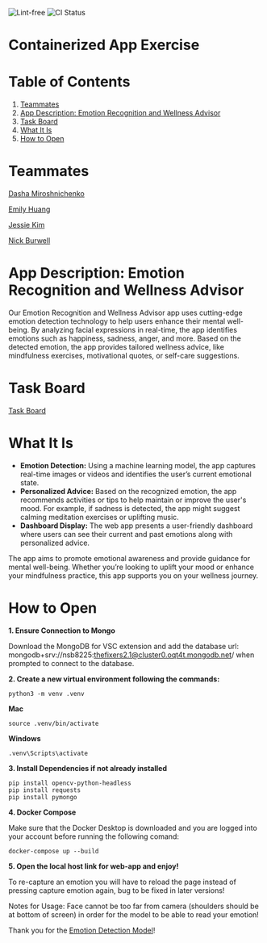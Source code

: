 ![Lint-free](https://github.com/nyu-software-engineering/containerized-app-exercise/actions/workflows/lint.yml/badge.svg)
![CI Status](https://github.com/software-students-fall2024/4-containers-fixers2-1/actions/workflows/ci.yml/badge.svg)

# Containerized App Exercise

# Table of Contents
1. [Teammates](#teammates)  
2. [App Description: Emotion Recognition and Wellness Advisor](#app-description-emotion-recognition-and-wellness-advisor)  
3. [Task Board](#task-board)
4. [What It Is](#what-it-is)
5. [How to Open](#how-to-open)

# Teammates 

[Dasha Miroshnichenko](https://github.com/dm5198)

[Emily Huang](https://github.com/emilyjhuang)

[Jessie Kim](https://github.com/jessiekim0)

[Nick Burwell](https://github.com/nickburwell)

# App Description: Emotion Recognition and Wellness Advisor

Our Emotion Recognition and Wellness Advisor app uses cutting-edge emotion detection technology to help users enhance their mental well-being. By analyzing facial expressions in real-time, the app identifies emotions such as happiness, sadness, anger, and more. Based on the detected emotion, the app provides tailored wellness advice, like mindfulness exercises, motivational quotes, or self-care suggestions.

# Task Board

[Task Board](https://github.com/orgs/software-students-fall2024/projects/105)

# What It Is

- **Emotion Detection:** Using a machine learning model, the app captures real-time images or videos and identifies the user’s current emotional state.
- **Personalized Advice:** Based on the recognized emotion, the app recommends activities or tips to help maintain or improve the user's mood. For example, if sadness is detected, the app might suggest calming meditation exercises or uplifting music.
- **Dashboard Display:** The web app presents a user-friendly dashboard where users can see their current and past emotions along with personalized advice.

The app aims to promote emotional awareness and provide guidance for mental well-being. Whether you’re looking to uplift your mood or enhance your mindfulness practice, this app supports you on your wellness journey.

# How to Open

**1. Ensure Connection to Mongo**

Download the MongoDB for VSC extension and add the database url: mongodb+srv://nsb8225:thefixers2.1@cluster0.oqt4t.mongodb.net/ when prompted to connect to the database.

**2. Create a new virtual environment following the commands:**

```
python3 -m venv .venv

```

**Mac** 
```
source .venv/bin/activate
```

**Windows**
```
.venv\Scripts\activate
```

**3. Install Dependencies if not already installed**

```
pip install opencv-python-headless
pip install requests
pip install pymongo
```

**4. Docker Compose**

Make sure that the Docker Desktop is downloaded and you are logged into your account before running the following comand:

```
docker-compose up --build

```

**5. Open the local host link for web-app and enjoy!**

To re-capture an emotion you will have to reload the page instead of pressing capture emotion again, bug to be fixed in later versions!

Notes for Usage: Face cannot be too far from camera (shoulders should be at bottom of screen) in order for the model to be able to read your emotion!

Thank you for the [Emotion Detection Model](https://www.kaggle.com/datasets/abhisheksingh016/machine-model-for-emotion-detection)!
